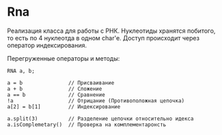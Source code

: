 # Rna

Реализация класса для работы с РНК. Нуклеотиды хранятся побитого,
то есть по 4 нуклеотда в одном char'e. Доступ происходит через 
оператор индексирования. 

Перегруженные операторы и методы:

```
RNA a, b;

a = b               // Присваивание
a + b               // Сложение
a == b              // Сравнение
!a                  // Отрицание (Противоположная цепочка)
a[2] = b[1]         // Индексирование

a.split(3)          // Разделение цепочки относительно идекса
a.isComplemetary()  // Проверка на комплементаронсть
```